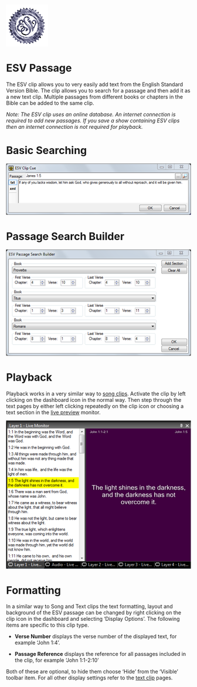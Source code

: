 ![](../../images/esv.png)
# ESV Passage

The ESV clip allows you to very easily add text from the English Standard Version Bible. The clip allows you to search for a passage and then add it as a new text clip. Multiple passages from different books or chapters in the Bible can be added to the same clip. 

*Note: The ESV clip uses an online database. An internet connection is required to add new passages. If you save a show containing ESV clips then an internet connection is not required for playback.*

# Basic Searching

![](../../images/clip-esv-search.png)

# Passage Search Builder

![](../../images/clip-esv-passage-builder.png)

# Playback
Playback works in a very similar way to [song clips](Song/SongClip.md). Activate the clip by left clicking on the dashboard icon in the normal way. Then step through the text pages by either left clicking repeatedly on the clip icon or choosing a text section in the [live preview](../toolbar/preview.md) monitor.

![](../../images/clip-esv-preview.png)

# Formatting
In a similar way to Song and Text clips the text formatting, layout and background of the ESV passage can be changed by right clicking on the clip icon in the dashboard and selecting ‘Display Options’. The following items are specific to this clip type. 

- **Verse Number** displays the verse number of the displayed text, for example ‘John 1:4’. 

- **Passage Reference** displays the reference for all passages included in the clip, for example ‘John 1:1-2:10’

Both of these are optional, to hide them choose ‘Hide’ from the ‘Visible’ toolbar item. For all other display settings refer to the [text clip](Text/TextClip.md) pages.